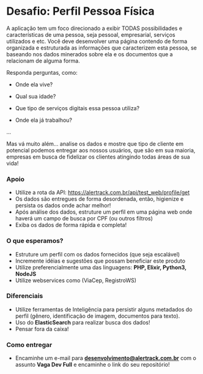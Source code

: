 # Desafio: Perfil Pessoa Física

A aplicação tem um foco direcionado a exibir TODAS possibilidades e características de uma pessoa, seja pessoal, empresarial, serviços utilizados e etc. Você deve desenvolver uma página contendo de forma organizada e estruturada as informações que caracterizem esta pessoa, se baseando nos dados minerados sobre ela e os documentos que a relacionam de alguma forma.

Responda perguntas, como:

- Onde ela vive?

- Qual sua idade?

- Que tipo de serviços digitais essa pessoa utiliza?

- Onde ela já trabalhou?

...


Mas vá muito além... analise os dados e mostre que tipo de cliente em potencial podemos entregar aos nossos usuários, que são em sua maioria, empresas em busca de fidelizar os clientes atingindo todas áreas de sua vida!

### Apoio 

- Utilize a rota da API: https://alertrack.com.br/api/test_web/profile/get
- Os dados são entregues de forma desordenada, então, higienize e persista os dados onde achar melhor!
- Após análise dos dados, estruture um perfil em uma página web onde haverá um campo de busca por CPF (ou outros filtros)
- Exiba os dados de forma rápida e completa!

### O que esperamos?

- Estruture um perfil com os dados fornecidos (que seja escalável)
- Incremente idéias e sugestões que possam beneficiar este produto
- Utilize preferencialmente uma das linguagens: **PHP, Elixir, Python3, NodeJS**
- Utilize webservices como (ViaCep, RegistroWS)

### Diferenciais

- Utilize ferramentas de Inteligência para persistir alguns metadados do perfil (gênero, identificação de imagem, documentos para texto).
- Uso do **ElasticSearch** para realizar busca dos dados!
- Pensar fora da caixa!

### Como entregar

* Encaminhe um e-mail para **desenvolvimento@alertrack.com.br** com o assunto **Vaga Dev Full** e encaminhe o link do seu repositório!

